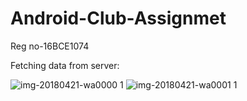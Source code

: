 # Android-Club-Assignmet
Reg no-16BCE1074

Fetching data from server:



![img-20180421-wa0000 1](https://user-images.githubusercontent.com/31513483/39085921-c9c56cd2-45a7-11e8-8ca5-6d6de897956f.jpg)
![img-20180421-wa0001 1](https://user-images.githubusercontent.com/31513483/39085932-04d23198-45a8-11e8-9db2-a94a01451ace.jpg)

